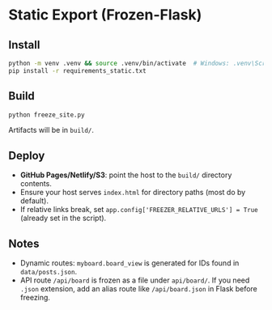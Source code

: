 # Static Export (Frozen-Flask)

## Install
```bash
python -m venv .venv && source .venv/bin/activate  # Windows: .venv\Scripts\activate
pip install -r requirements_static.txt
```

## Build
```bash
python freeze_site.py
```
Artifacts will be in `build/`.

## Deploy
- **GitHub Pages/Netlify/S3**: point the host to the `build/` directory contents.
- Ensure your host serves `index.html` for directory paths (most do by default).
- If relative links break, set `app.config['FREEZER_RELATIVE_URLS'] = True` (already set in the script).

## Notes
- Dynamic routes: `myboard.board_view` is generated for IDs found in `data/posts.json`.
- API route `/api/board` is frozen as a file under `api/board/`. If you need `.json` extension, add an alias route like `/api/board.json` in Flask before freezing.